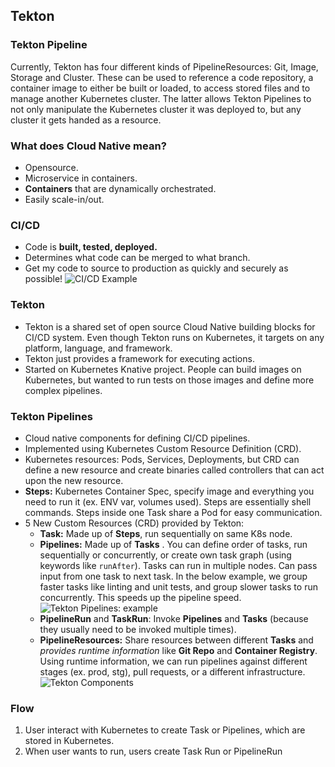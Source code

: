 ## Tekton

### Tekton Pipeline

Currently, Tekton has four different kinds of PipelineResources: Git, Image, Storage and Cluster. These can be used to reference a code repository, a container image to either be built or loaded, to access stored files and to manage another Kubernetes cluster. The latter allows Tekton Pipelines to not only manipulate the Kubernetes cluster it was deployed to, but any cluster it gets handed as a resource.

### What does Cloud Native mean?
- Opensource.
- Microservice in containers.
- **Containers** that are dynamically orchestrated.
- Easily scale-in/out.

### CI/CD
- Code is **built, tested, deployed.**
- Determines what code can be merged to what branch.
- Get my code to source to production as quickly and securely as possible!
![CI/CD Example](https://i.ibb.co/tKZXXRz/Screen-Shot-2020-08-25-at-14-58-04.png)

### Tekton
- Tekton is a shared set of open source Cloud Native building blocks for CI/CD system. Even though Tekton runs on Kubernetes, it targets on any platform, language, and framework.
- Tekton just provides a framework for executing actions.
- Started on Kubernetes Knative project. People can build images on Kubernetes, but wanted to run tests on those images and define more complex pipelines.

### Tekton Pipelines
- Cloud native components for defining CI/CD pipelines.
- Implemented using Kubernetes Custom Resource Definition (CRD).
- Kubernetes resources: Pods, Services, Deployments, but CRD can define a new resource and create binaries called controllers that can act upon the new resource.
- **Steps:** Kubernetes Container Spec, specify image and everything you need to run it (ex. ENV var, volumes used). Steps are essentially shell commands. Steps inside one Task share a Pod for easy communication.
- 5 New Custom Resources (CRD) provided by Tekton:
	- **Task:** Made up of **Steps**, run sequentially on same K8s node. 
	- **Pipelines:** Made up of **Tasks** . You can define order of tasks, run sequentially or concurrently, or create own task graph (using keywords like `runAfter`). Tasks can run in multiple nodes. Can pass input from one task to next task. In the below example, we group faster tasks like linting and unit tests, and group slower tasks to run concurrently. This speeds up the pipeline speed.
![Tekton Pipelines: example](https://i.ibb.co/bRDNz4L/Screen-Shot-2020-08-25-at-15-47-07.png)
	- **PipelineRun** and **TaskRun**: Invoke **Pipelines** and **Tasks** (because they usually need to be invoked multiple times).
	- **PipelineResources:** Share resources between different **Tasks** and *provides runtime information* like **Git Repo** and **Container Registry**. Using runtime information, we can run pipelines against different stages (ex. prod, stg), pull requests, or a different infrastructure.
![Tekton Components](https://i.ibb.co/82JmRcM/Screen-Shot-2020-08-25-at-15-55-22.png)

### Flow
1. User interact with Kubernetes to create Task or Pipelines, which are stored in Kubernetes.
2. When user wants to run, users create Task Run or PipelineRun
<!--stackedit_data:
eyJoaXN0b3J5IjpbLTg2NjA5MzYxOSwtMTI3MjY5NTA2MSwxMz
E1Mjk2NzE4LDMwNTU3NTY0LC03NzMwOTI5MTddfQ==
-->